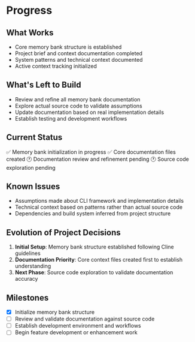 # Progress

## What Works

- Core memory bank structure is established
- Project brief and context documentation completed
- System patterns and technical context documented
- Active context tracking initialized

## What's Left to Build

- Review and refine all memory bank documentation
- Explore actual source code to validate assumptions
- Update documentation based on real implementation details
- Establish testing and development workflows

## Current Status

✅ Memory bank initialization in progress
✅ Core documentation files created
🕐 Documentation review and refinement pending
🕐 Source code exploration pending

## Known Issues

- Assumptions made about CLI framework and implementation details
- Technical context based on patterns rather than actual source code
- Dependencies and build system inferred from project structure

## Evolution of Project Decisions

1. **Initial Setup**: Memory bank structure established following Cline guidelines
2. **Documentation Priority**: Core context files created first to establish understanding
3. **Next Phase**: Source code exploration to validate documentation accuracy

## Milestones

- [x] Initialize memory bank structure
- [ ] Review and validate documentation against source code
- [ ] Establish development environment and workflows
- [ ] Begin feature development or enhancement work
